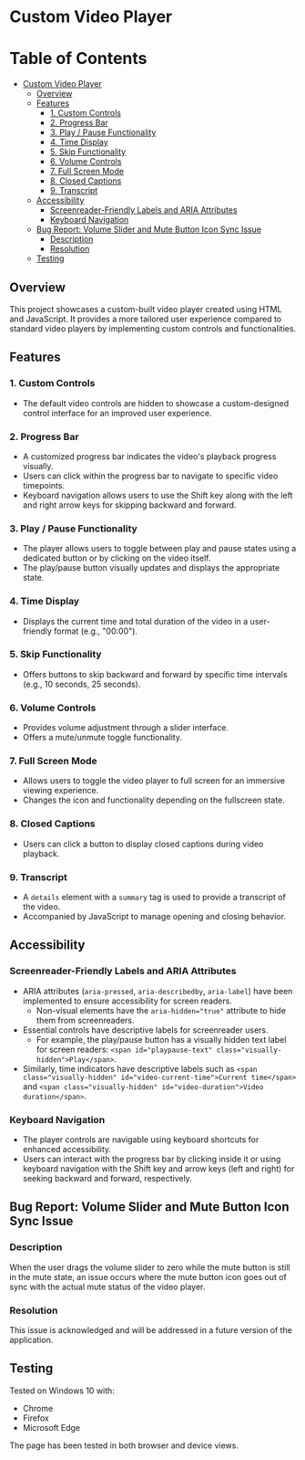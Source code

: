 # Custom Video Player

# Table of Contents

- [Custom Video Player](#custom-video-player)
  - [Overview](#overview)
  - [Features](#features)
    - [1. Custom Controls](#1-custom-controls)
    - [2. Progress Bar](#2-progress-bar)
    - [3. Play / Pause Functionality](#3-play--pause-functionality)
    - [4. Time Display](#4-time-display)
    - [5. Skip Functionality](#5-skip-functionality)
    - [6. Volume Controls](#6-volume-controls)
    - [7. Full Screen Mode](#7-full-screen-mode)
    - [8. Closed Captions](#8-closed-captions)
    - [9. Transcript](#9-transcript)
  - [Accessibility](#accessibility)
    - [Screenreader-Friendly Labels and ARIA Attributes](#screenreader-friendly-labels-and-aria-attributes)
    - [Keyboard Navigation](#keyboard-navigation)
  - [Bug Report: Volume Slider and Mute Button Icon Sync Issue](#bug-report-volume-slider-and-mute-button-icon-sync-issue)
    - [Description](#description)
    - [Resolution](#resolution)
  - [Testing](#testing)

## Overview

This project showcases a custom-built video player created using HTML and JavaScript. It provides a more tailored user experience compared to standard video players by implementing custom controls and functionalities.

## Features

### 1. Custom Controls

- The default video controls are hidden to showcase a custom-designed control interface for an improved user experience.

### 2. Progress Bar

- A customized progress bar indicates the video's playback progress visually.
- Users can click within the progress bar to navigate to specific video timepoints.
- Keyboard navigation allows users to use the Shift key along with the left and right arrow keys for skipping backward and forward.

### 3. Play / Pause Functionality

- The player allows users to toggle between play and pause states using a dedicated button or by clicking on the video itself.
- The play/pause button visually updates and displays the appropriate state.

### 4. Time Display

- Displays the current time and total duration of the video in a user-friendly format (e.g., "00:00").

### 5. Skip Functionality

- Offers buttons to skip backward and forward by specific time intervals (e.g., 10 seconds, 25 seconds).

### 6. Volume Controls

- Provides volume adjustment through a slider interface.
- Offers a mute/unmute toggle functionality.

### 7. Full Screen Mode

- Allows users to toggle the video player to full screen for an immersive viewing experience.
- Changes the icon and functionality depending on the fullscreen state.

### 8. Closed Captions

- Users can click a button to display closed captions during video playback.

### 9. Transcript

- A `details` element with a `summary` tag is used to provide a transcript of the video.
- Accompanied by JavaScript to manage opening and closing behavior.

## Accessibility

### Screenreader-Friendly Labels and ARIA Attributes

- ARIA attributes (`aria-pressed`, `aria-describedby`, `aria-label`) have been implemented to ensure accessibility for screen readers.
  - Non-visual elements have the `aria-hidden="true"` attribute to hide them from screenreaders.
- Essential controls have descriptive labels for screenreader users.
  - For example, the play/pause button has a visually hidden text label for screen readers: `<span id="playpause-text" class="visually-hidden">Play</span>`.
- Similarly, time indicators have descriptive labels such as `<span class="visually-hidden" id="video-current-time">Current time</span>` and `<span class="visually-hidden" id="video-duration">Video duration</span>`.

### Keyboard Navigation

- The player controls are navigable using keyboard shortcuts for enhanced accessibility.
- Users can interact with the progress bar by clicking inside it or using keyboard navigation with the Shift key and arrow keys (left and right) for seeking backward and forward, respectively.

## Bug Report: Volume Slider and Mute Button Icon Sync Issue

### Description

When the user drags the volume slider to zero while the mute button is still in the mute state, an issue occurs where the mute button icon goes out of sync with the actual mute status of the video player.

### Resolution

This issue is acknowledged and will be addressed in a future version of the application.

## Testing

Tested on Windows 10 with:

- Chrome
- Firefox
- Microsoft Edge

The page has been tested in both browser and device views.
